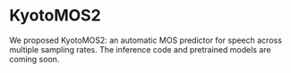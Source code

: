 # KyotoMOS2
We proposed KyotoMOS2: an automatic MOS predictor for speech across multiple sampling rates. 
The inference code and pretrained models are coming soon.